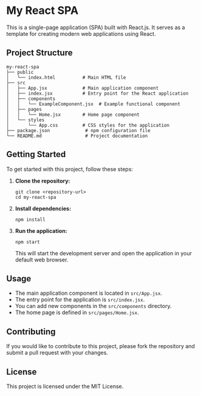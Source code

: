# My React SPA

This is a single-page application (SPA) built with React.js. It serves as a template for creating modern web applications using React.

## Project Structure

```
my-react-spa
├── public
│   └── index.html          # Main HTML file
├── src
│   ├── App.jsx             # Main application component
│   ├── index.jsx           # Entry point for the React application
│   ├── components
│   │   └── ExampleComponent.jsx  # Example functional component
│   ├── pages
│   │   └── Home.jsx        # Home page component
│   └── styles
│       └── App.css         # CSS styles for the application
├── package.json             # npm configuration file
└── README.md                # Project documentation
```

## Getting Started

To get started with this project, follow these steps:

1. **Clone the repository:**
   ```
   git clone <repository-url>
   cd my-react-spa
   ```

2. **Install dependencies:**
   ```
   npm install
   ```

3. **Run the application:**
   ```
   npm start
   ```

   This will start the development server and open the application in your default web browser.

## Usage

- The main application component is located in `src/App.jsx`.
- The entry point for the application is `src/index.jsx`.
- You can add new components in the `src/components` directory.
- The home page is defined in `src/pages/Home.jsx`.

## Contributing

If you would like to contribute to this project, please fork the repository and submit a pull request with your changes.

## License

This project is licensed under the MIT License.